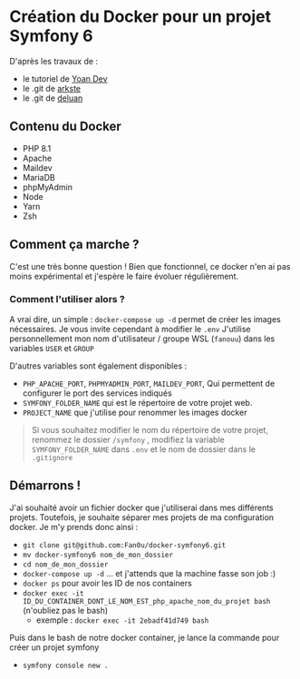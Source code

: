 # Création du Docker pour un projet Symfony 6

D'après les travaux de :
- le tutoriel de [Yoan Dev](https://yoandev.co/un-environnement-de-developpement-symfony-5-avec-docker-et-docker-compose) 
- le .git de [arkste](https://github.com/arkste/docker-symfony)
- le .git de [deluan](https://github.com/deluan/zsh-in-docker) 

## Contenu du Docker
- PHP 8.1
- Apache
- Maildev
- MariaDB
- phpMyAdmin
- Node
- Yarn
- Zsh

## Comment ça marche ?
C'est une très bonne question !
Bien que fonctionnel, ce docker n'en ai pas moins expérimental et j'espère le faire évoluer régulièrement.
### Comment l'utiliser alors ?
A vrai dire, un simple : `docker-compose up -d` permet de créer les images nécessaires.
Je vous invite cependant à modifier le `.env`
J'utilise personnellement mon nom d'utilisateur / groupe WSL (`fanouu`) dans les variables `USER` et `GROUP`

D'autres variables sont également disponibles :
- `PHP_APACHE_PORT`, `PHPMYADMIN_PORT`, `MAILDEV_PORT`, Qui permettent de configurer le port des services indiqués 
- `SYMFONY_FOLDER_NAME` qui est le répertoire de votre projet web. 
- `PROJECT_NAME` que j'utilise pour renommer les images docker
> Si vous souhaitez modifier le nom du répertoire de votre projet, renommez le dossier `/symfony` , modifiez la variable `SYMFONY_FOLDER_NAME` dans `.env`  et le nom de dossier dans le `.gitignore`

## Démarrons !
J'ai souhaité avoir un fichier docker que j'utiliserai dans mes différents projets.
Toutefois, je souhaite séparer mes projets de ma configuration docker. 
Je m'y prends donc ainsi : 
- `git clone git@github.com:Fan0u/docker-symfony6.git`
- `mv docker-symfony6 nom_de_mon_dossier`
- `cd nom_de_mon_dossier`
- `docker-compose up -d` ... et j'attends que la machine fasse son job :)
- `docker ps` pour avoir les ID de nos containers 
- `docker exec -it ID_DU_CONTAINER_DONT_LE_NOM_EST_php_apache_nom_du_projet bash` (n'oubliez pas le bash)
    - exemple : `docker exec -it 2ebadf41d749 bash`     

Puis dans le bash de notre docker container, je lance la commande pour créer un projet symfony
- `symfony console new .`
